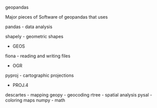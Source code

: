 geopandas

Major pieces of Software of geopandas that uses

pandas - data analysis

shapely - geometric shapes
 - GEOS

 fiona - reading and  writing files
  - OGR

pyproj - cartographic projections
 - PROJ.4

descartes - mapping
geopy - geocoding
rtree - spatial analysis
pysal - coloring maps
numpy - math